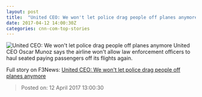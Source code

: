 ```yaml
---
layout: post
title:  "United CEO: We won't let police drag people off planes anymore"
date: 2017-04-12 14:00:30Z
categories: cnn-com-top-stories
---
```


![United CEO: We won't let police drag people off planes anymore](http://i2.cdn.turner.com/money/dam/assets/160603145518-united-airlines-ceo-oscar-munoz-polaris-00000717-780x439.jpg)
United CEO Oscar Munoz says the airline won't allow law enforcement officers to haul seated paying passengers off its flights again.


Full story on F3News: [United CEO: We won't let police drag people off planes anymore](http://www.f3nws.com/n/NuTMC)

> Posted on: 12 April 2017 13:00:30
